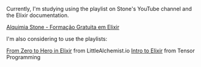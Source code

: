 Currently, I'm studying using the playlist on Stone's YouTube channel and the Elixir documentation.

[Alquimia Stone - Formação Gratuita em Elixir](https://www.youtube.com/playlist?list=PLv3nyCBtlWP8I9rknIrfcJWrO05yEzknD)

I'm also considering to use the playlists:

[From Zero to Hero in Elixir](https://www.youtube.com/playlist?list=PLaY7qWIrmqtFoZLvOvYRZG5hl367UybRp) from LittleAlchemist.io
[Intro to Elixir](https://www.youtube.com/playlist?list=PLJbE2Yu2zumA-p21bEQB6nsYABAO-HtF2) from  Tensor Programming
